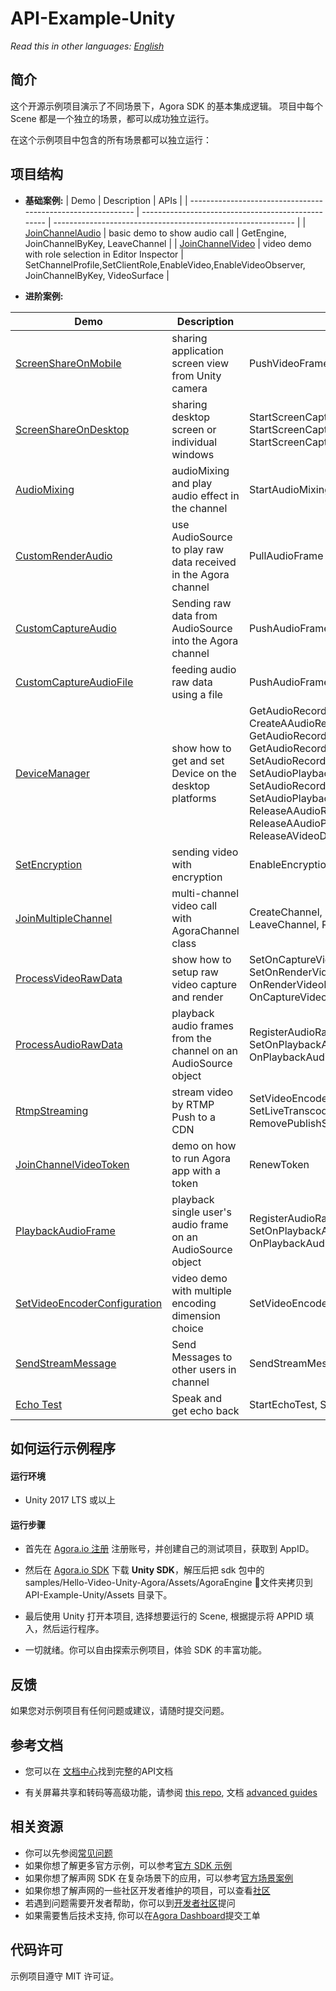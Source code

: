 # API-Example-Unity

*Read this in other languages: [English](README.md)*

## 简介

这个开源示例项目演示了不同场景下，Agora SDK 的基本集成逻辑。 项目中每个 Scene 都是一个独立的场景，都可以成功独立运行。

在这个示例项目中包含的所有场景都可以独立运行：

## 项目结构

* **基础案例:**
| Demo                                                         | Description                                        | APIs                                                         |
| ------------------------------------------------------------ | -------------------------------------------------- | ------------------------------------------------------------ |
| [JoinChannelAudio](Assets/API-Example/examples/basic/JoinChannelAudio) | basic demo to show audio call                      | GetEngine, JoinChannelByKey, LeaveChannel                    |
| [JoinChannelVideo](Assets/API-Example/examples/basic/JoinChannelVideo) | video demo with role selection in Editor Inspector | SetChannelProfile,SetClientRole,EnableVideo,EnableVideoObserver, JoinChannelByKey, VideoSurface |

* **进阶案例:**

| Demo                                                         | Description                                                  | APIs                                                         |
| ------------------------------------------------------------ | ------------------------------------------------------------ | ------------------------------------------------------------ |
| [ScreenShareOnMobile](Assets/API-Example/examples/advanced/ScreenShareOnMobile) | sharing application screen view from Unity camera            | PushVideoFrame, SetExternalVideoSource                       |
| [ScreenShareOnDesktop](Assets/API-Example/examples/advanced/ScreenShareOnDesktop) | sharing desktop screen or individual windows                 | StartScreenCaptureByWindowId, StartScreenCaptureByDisplayId, StartScreenCaptureByScreenRect |
| [AudioMixing](Assets/API-Example/examples/advanced/AudioMixing) | audioMixing and play audio effect in the channel             | StartAudioMixing, PlayEffect                                 |
| [CustomRenderAudio](Assets/API-Example/examples/advanced/CustomRenderAudio) | use AudioSource to play raw data received in the Agora channel | PullAudioFrame                                               |
| [CustomCaptureAudio](Assets/API-Example/examples/advanced/CustomCaptureAudio) | Sending raw data from AudioSource into the Agora channel     | PushAudioFrame                                               |
| [CustomCaptureAudioFile](Assets/API-Example/examples/advanced/CustomCaptureAudioFile) | feeding audio raw data using a file                          | PushAudioFrame                                               |
| [DeviceManager](Assets/API-Example/examples/advanced/DeviceManager) | show how to get and set Device on the desktop platforms      | GetAudioRecordingDeviceManager, CreateAAudioRecordingDeviceManager,   GetAudioRecordingDeviceCount, GetAudioRecordingDevice, GetVideoDevice, SetAudioRecordingDevice,  SetAudioPlaybackDevice, SetAudioRecordingDeviceVolume, SetAudioPlaybackDeviceVolume, ReleaseAAudioRecordingDeviceManager, ReleaseAAudioPlaybackDeviceManager, ReleaseAVideoDeviceManager |
| [SetEncryption](Assets/API-Example/examples/advanced/SetEncryption) | sending video with encryption                                | EnableEncryption                                             |
| [JoinMultipleChannel](Assets/API-Example/examples/advanced/JoinMultipleChannel) | multi-channel video call with AgoraChannel class             | CreateChannel, SetClientRole, EnableEncryption, LeaveChannel, ReleaseChannel |
| [ProcessVideoRawData](Assets/API-Example/examples/advanced/ProcessVideoRawData) | show how to setup raw video capture and render               | SetOnCaptureVideoFrameCallback, SetOnRenderVideoFrameCallback,  OnRenderVideoFrameHandler, OnCaptureVideoFrameHandler |
| [ProcessAudioRawData](Assets/API-Example/examples/advanced/ProcessAudioRawData) | playback audio frames from the channel on an AudioSource object | RegisterAudioRawDataObserver, SetOnPlaybackAudioFrameCallback, OnPlaybackAudioFrameHandler |
| [RtmpStreaming](Assets/API-Example/examples/advanced/RtmpStreaming) | stream video by RTMP Push to a CDN                           | SetVideoEncoderConfiguration, SetLiveTranscoding, AddPublishStreamUrl, RemovePublishStreamUrl |
| [JoinChannelVideoToken](Assets/API-Example/examples/advanced/JoinChannelVideoToken) | demo on how to run Agora app with a token                    | RenewToken                                                   |
| [PlaybackAudioFrame](Assets/API-Example/examples/advanced/PlaybackAudioFrame) | playback single user's audio frame on an AudioSource object  | RegisterAudioRawDataObserver, SetOnPlaybackAudioFrameBeforeMixingCallback, OnPlaybackAudioFrameBeforeMixingHandler |
| [SetVideoEncoderConfiguration](Assets/API-Example/examples/advanced/SetVideoEncoderConfiguration) | video demo with multiple encoding dimension choice           | SetVideoEncoderConfiguration                                 |
| [SendStreamMessage](Assets/API-Example/examples/advanced/SendStreamMessage) | Send Messages to other users in channel          | SendStreamMessage                                 |
|[Echo Test](Assets/API-Example/examples/advanced/EchoTest)| Speak and get echo back | StartEchoTest, StopEchoTest|

## 如何运行示例程序

#### 运行环境

* Unity 2017 LTS 或以上

#### 运行步骤

* 首先在 [Agora.io 注册](https://dashboard.agora.io/cn/signup/) 注册账号，并创建自己的测试项目，获取到 AppID。

* 然后在 [Agora.io SDK](https://docs.agora.io/cn/Agora%20Platform/downloads) 下载 **Unity SDK**，解压后把 sdk 包中的 samples/Hello-Video-Unity-Agora/Assets/AgoraEngine 文件夹拷贝到 API-Example-Unity/Assets 目录下。

* 最后使用 Unity 打开本项目, 选择想要运行的 Scene, 根据提示将 APPID 填入，然后运行程序。

* 一切就绪。你可以自由探索示例项目，体验 SDK 的丰富功能。



## 反馈

如果您对示例项目有任何问题或建议，请随时提交问题。

## 参考文档

- 您可以在 [文档中心](https://docs.agora.io/cn/Video/API%20Reference/unity/index.html)找到完整的API文档

- 有关屏幕共享和转码等高级功能，请参阅 [this repo](https://bit.ly/2RRP5tK), 文档 [advanced guides](https://docs.agora.io/en/Interactive%20Broadcast/media_relay_unity?platform=Unity)

## 相关资源

- 你可以先参阅[常见问题](https://docs.agora.io/cn/faq)
- 如果你想了解更多官方示例，可以参考[官方 SDK 示例](https://github.com/AgoraIO)
- 如果你想了解声网 SDK 在复杂场景下的应用，可以参考[官方场景案例](https://github.com/AgoraIO-usecase)
- 如果你想了解声网的一些社区开发者维护的项目，可以查看[社区](https://github.com/AgoraIO-Community)
- 若遇到问题需要开发者帮助，你可以到[开发者社区](https://rtcdeveloper.com/)提问
- 如果需要售后技术支持, 你可以在[Agora Dashboard](https://dashboard.agora.io/)提交工单

## 代码许可

示例项目遵守 MIT 许可证。
